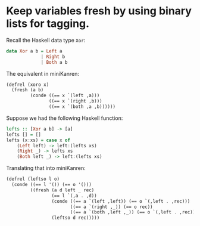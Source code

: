 # Keep variables fresh by using binary lists for tagging.

Recall the Haskell data type `Xor`:

```haskell
data Xor a b = Left a
             | Right b
             | Both a b
```

The equivalent in miniKanren:

```scheme
(defrel (xoro x)
  (fresh (a b)
         (conde ((== x `(left ,a)))
                ((== x `(right ,b)))
                ((== x `(both ,a ,b))))))
```

Suppose we had the following Haskell function:

```haskell
lefts :: [Xor a b] -> [a]
lefts [] = []
lefts (x:xs) = case x of
    (Left left) -> left:(lefts xs)
    (Right _) -> lefts xs
    (Both left _) -> left:(lefts xs)
```

Translating that into miniKanren:

```scheme
(defrel (leftso l o)
  (conde ((== l '()) (== o '()))
         ((fresh (a d left _ rec)
                 (== l `(,a . ,d))
                 (conde ((== a `(left ,left)) (== o `(,left . ,rec)))
                        ((== a `(right ,_)) (== o rec))
                        ((== a `(both ,left ,_)) (== o `(,left . ,rec))))
                 (leftso d rec)))))
```
